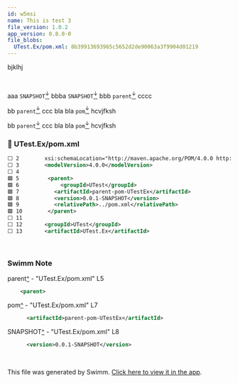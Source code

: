 ```yaml
---
id: w5msi
name: This is test 3
file_version: 1.0.2
app_version: 0.8.0-0
file_blobs:
  UTest.Ex/pom.xml: 8b39913693965c5652d2de90063a3f9904d01219
---
```


bjklhj

<br/>

aaa `SNAPSHOT`[<sup id="Z2eQk3j">↓</sup>](#f-Z2eQk3j) bbba `SNAPSHOT`[<sup id="Z2eQk3j">↓</sup>](#f-Z2eQk3j) bbb `parent`[<sup id="Z1aUFbk">↓</sup>](#f-Z1aUFbk) cccc

bb `parent`[<sup id="Z1aUFbk">↓</sup>](#f-Z1aUFbk) ccc bla bla `pom`[<sup id="Z1k32nU">↓</sup>](#f-Z1k32nU) hcvjfksh

bb `parent`[<sup id="Z1aUFbk">↓</sup>](#f-Z1aUFbk) ccc bla bla `pom`[<sup id="Z1k32nU">↓</sup>](#f-Z1k32nU) hcvjfksh
<!-- NOTE-swimm-snippet: the lines below link your snippet to Swimm -->
### 📄 UTest.Ex/pom.xml
```xml
⬜ 2        xsi:schemaLocation="http://maven.apache.org/POM/4.0.0 http://maven.apache.org/maven-v4_0_0.xsd">
⬜ 3        <modelVersion>4.0.0</modelVersion>
⬜ 4      	
🟩 5      	<parent>
🟩 6      		<groupId>UTest</groupId>
🟩 7       	  <artifactId>parent-pom-UTestEx</artifactId>
🟩 8      	  <version>0.0.1-SNAPSHOT</version>
🟩 9      	  <relativePath>../pom.xml</relativePath>
🟩 10     	</parent>
⬜ 11     	
⬜ 12       <groupId>UTest</groupId>
⬜ 13       <artifactId>UTest.Ex</artifactId>
```

<br/>

<!-- THIS IS AN AUTOGENERATED SECTION. DO NOT EDIT THIS SECTION DIRECTLY -->
### Swimm Note

<span id="f-Z1aUFbk">parent</span>[^](#Z1aUFbk) - "UTest.Ex/pom.xml" L5
```xml
	<parent>
```

<span id="f-Z1k32nU">pom</span>[^](#Z1k32nU) - "UTest.Ex/pom.xml" L7
```xml
 	  <artifactId>parent-pom-UTestEx</artifactId>
```

<span id="f-Z2eQk3j">SNAPSHOT</span>[^](#Z2eQk3j) - "UTest.Ex/pom.xml" L8
```xml
	  <version>0.0.1-SNAPSHOT</version>
```

<br/>

This file was generated by Swimm. [Click here to view it in the app](https://swimm-web-app.web.app/repos/ls4DA2fLasmQuEbT4ipw/docs/w5msi).